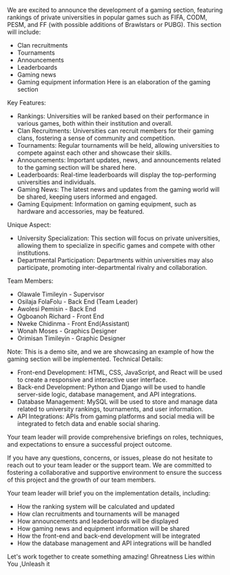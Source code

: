 We are excited to announce the development of a gaming section, featuring rankings of private universities in popular games such as FIFA, CODM, PESM, and FF (with possible additions of Brawlstars or PUBG). This section will include:

- Clan recruitments
- Tournaments
- Announcements
- Leaderboards
- Gaming news
- Gaming equipment information
Here is an elaboration of the gaming section

Key Features:

- Rankings: Universities will be ranked based on their performance in various games, both within their institution and overall.
- Clan Recruitments: Universities can recruit members for their gaming clans, fostering a sense of community and competition.
- Tournaments: Regular tournaments will be held, allowing universities to compete against each other and showcase their skills.
- Announcements: Important updates, news, and announcements related to the gaming section will be shared here.
- Leaderboards: Real-time leaderboards will display the top-performing universities and individuals.
- Gaming News: The latest news and updates from the gaming world will be shared, keeping users informed and engaged.
- Gaming Equipment: Information on gaming equipment, such as hardware and accessories, may be featured.

Unique Aspect:

- University Specialization: This section will focus on private universities, allowing them to specialize in specific games and compete with other institutions.
- Departmental Participation: Departments within universities may also participate, promoting inter-departmental rivalry and collaboration.

Team Members:

- Olawale Timileyin - Supervisor
- Osilaja FolaFolu - Back End (Team Leader)
- Awolesi Pemisin - Back End
- Ogboanoh Richard - Front End
- Nweke Chidinma - Front End(Assistant)
- Wonah Moses - Graphics Designer
- Orimisan Timileyin - Graphic Designer


Note: This is a demo site, and we are showcasing an example of how the gaming section will be implemented.
Technical Details:

- Front-end Development: HTML, CSS, JavaScript, and React will be used to create a responsive and interactive user interface.
- Back-end Development: Python and Django will be used to handle server-side logic, database management, and API integrations.
- Database Management: MySQL will be used to store and manage data related to university rankings, tournaments, and user information.
- API Integrations: APIs from gaming platforms and social media will be integrated to fetch data and enable social sharing.


Your team leader will provide comprehensive briefings on roles, techniques, and expectations to ensure a successful project outcome.

If you have any questions, concerns, or issues, please do not hesitate to reach out to your team leader or the support team. We are committed to fostering a collaborative and supportive environment to ensure the success of this project and the growth of our team members.

Your team leader will brief you on the implementation details, including:

- How the ranking system will be calculated and updated
- How clan recruitments and tournaments will be managed
- How announcements and leaderboards will be displayed
- How gaming news and equipment information will be shared
- How the front-end and back-end development will be integrated
- How the database management and API integrations will be handled


Let's work together to create something amazing! Ghreatness Lies within You ,Unleash it
